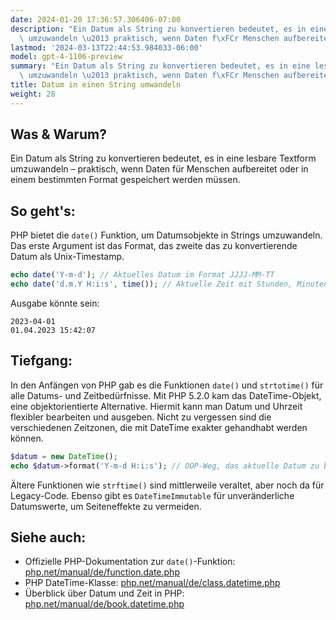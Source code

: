 ```yaml
---
date: 2024-01-20 17:36:57.306406-07:00
description: "Ein Datum als String zu konvertieren bedeutet, es in eine lesbare Textform\
  \ umzuwandeln \u2013 praktisch, wenn Daten f\xFCr Menschen aufbereitet oder in einem\u2026"
lastmod: '2024-03-13T22:44:53.984033-06:00'
model: gpt-4-1106-preview
summary: "Ein Datum als String zu konvertieren bedeutet, es in eine lesbare Textform\
  \ umzuwandeln \u2013 praktisch, wenn Daten f\xFCr Menschen aufbereitet oder in einem\u2026"
title: Datum in einen String umwandeln
weight: 28
---
```


## Was & Warum?
Ein Datum als String zu konvertieren bedeutet, es in eine lesbare Textform umzuwandeln – praktisch, wenn Daten für Menschen aufbereitet oder in einem bestimmten Format gespeichert werden müssen.

## So geht's:
PHP bietet die `date()` Funktion, um Datumsobjekte in Strings umzuwandeln. Das erste Argument ist das Format, das zweite das zu konvertierende Datum als Unix-Timestamp.

```php
echo date('Y-m-d'); // Aktuelles Datum im Format JJJJ-MM-TT
echo date('d.m.Y H:i:s', time()); // Aktuelle Zeit mit Stunden, Minuten, Sekunden
```

Ausgabe könnte sein:
```
2023-04-01
01.04.2023 15:42:07
```

## Tiefgang:
In den Anfängen von PHP gab es die Funktionen `date()` und `strtotime()` für alle Datums- und Zeitbedürfnisse. Mit PHP 5.2.0 kam das DateTime-Objekt, eine objektorientierte Alternative. Hiermit kann man Datum und Uhrzeit flexibler bearbeiten und ausgeben. Nicht zu vergessen sind die verschiedenen Zeitzonen, die mit DateTime exakter gehandhabt werden können.

```php
$datum = new DateTime();
echo $datum->format('Y-m-d H:i:s'); // OOP-Weg, das aktuelle Datum zu bekommen
```

Ältere Funktionen wie `strftime()` sind mittlerweile veraltet, aber noch da für Legacy-Code. Ebenso gibt es `DateTimeImmutable` für unveränderliche Datumswerte, um Seiteneffekte zu vermeiden.

## Siehe auch:
- Offizielle PHP-Dokumentation zur `date()`-Funktion: [php.net/manual/de/function.date.php](https://www.php.net/manual/de/function.date.php)
- PHP DateTime-Klasse: [php.net/manual/de/class.datetime.php](https://www.php.net/manual/de/class.datetime.php)
- Überblick über Datum und Zeit in PHP: [php.net/manual/de/book.datetime.php](https://www.php.net/manual/de/book.datetime.php)
